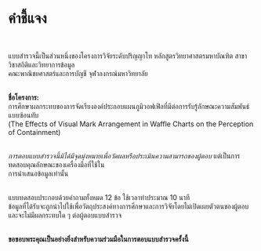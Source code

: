 # คำชี้แจง
<br>
    
แบบสำรวจนี้เป็นส่วนหนึ่งของโครงการวิจัยระดับปริญญาโท หลักสูตรวิทยาศาสตรมหาบัณฑิต สาขาวิชาสถิติและวิทยาการข้อมูล    
คณะพาณิชยศาสตร์และการบัญชี จุฬาลงกรณ์มหาวิทยาลัย<br><br>



**ชื่อโครงการ:**  
การศึกษาผลกระทบของการจัดเรียงองค์ประกอบแผนภูมิวอฟเฟิลที่มีต่อการรับรู้ลักษณะความสัมพันธ์แบบซ้อนทับ  
(The Effects of Visual Mark Arrangement in Waffle Charts on the Perception of Containment)<br><br>


*การตอบแบบสำรวจนี้มิได้มีจุดมุ่งหมายเพื่อวัดผลหรือประเมินความสามารถของผู้ตอบ* แต่เป็นการทดสอบคุณลักษณะของเครื่องมือที่ใช้ใน  
การนำเสนอข้อมูลเท่านั้น<br><br>


แบบทดสอบประกอบด้วยคำถามทั้งหมด 12 ข้อ ใช้เวลาทำประมาณ 10 นาที   
ข้อมูลที่ได้รับจะถูกนำไปใช้เพื่อวัตถุประสงค์ทางการศึกษาและการวิจัยโดยไม่เปิดเผยตัวตนของผู้ตอบ และจะไม่มีผลกระทบใด ๆ ต่อผู้ตอบแบบสำรวจ<br><br>



**ขอขอบพระคุณเป็นอย่างยิ่งสำหรับความร่วมมือในการตอบแบบสำรวจครั้งนี้**


